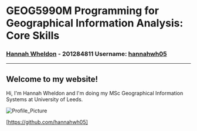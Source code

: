 # **GEOG5990M Programming for Geographical Information Analysis: Core Skills**
### **[Hannah Wheldon](https://github.com/hannahwh05)** - **201284811** Username: [hannahwh05](https://github.com/hannahwh05)
---

## Welcome to my website! 

Hi, I'm Hannah Wheldon and I'm doing my MSc Geographical Information Systems at University of Leeds. 

![Profile_Picture]("43998956.jpg")

[https://github.com/hannahwh05]
